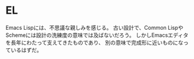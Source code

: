 # EL
Emacs Lispには、不思議な親しみを感じる。
古い設計で、Common LispやSchemeには設計の洗練度の意味では及ばないだろう。
しかしEmacsエディタを長年にわたって支えてきたものであり、
別の意味で完成形に近いものになっているはずだ。
